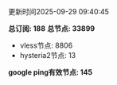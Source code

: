 更新时间2025-09-29 09:40:45

**总订阅: 188**
**总节点: 33899**
- vless节点: 8806
- hysteria2节点: 13

**google ping有效节点: 145**
